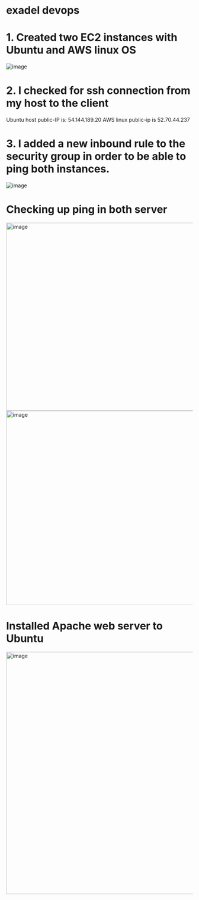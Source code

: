 # exadel devops


# 1. Created two EC2 instances with Ubuntu and AWS linux OS
![image](https://user-images.githubusercontent.com/107506005/174427339-ddbf23b9-baa1-4c09-a80a-ab8dfa33dcb8.png)

# 2. I checked for ssh connection from my host to the client

Ubuntu host public-IP is:  54.144.189.20
AWS linux public-ip is  52.70.44.237 

# 3. I added a new inbound rule to the security group  in order to be able to ping both instances.

![image](https://user-images.githubusercontent.com/107506005/174427671-789d220d-6f43-40ba-9b62-0ddb5cc8423c.png)

# Checking up ping in both server 
<img width="506" alt="image" src="https://user-images.githubusercontent.com/107506005/174427804-c09e948e-e994-4ea1-b6f7-255fac27a87e.png">

<img width="523" alt="image" src="https://user-images.githubusercontent.com/107506005/174427872-04a77129-6023-473a-abcc-01acdd4cf1ee.png">

# Installed Apache web server to Ubuntu 

<img width="652" alt="image" src="https://user-images.githubusercontent.com/107506005/174428086-980f79bc-bd2b-47fd-9c8d-be6e890823e7.png">



